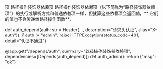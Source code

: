 项
路径操作装饰器依赖项
路径操作装饰器依赖项（以下简称为“路径装饰器依赖项”）的执行或解析方式和普通依赖项一样，但就算这些依赖项会返回值，** 它们的值也不会传递给路径操作函数**。

def auth_depend(auth: str = Header(..., description="请求头认证", alias="X-auth")):
    if auth != "admin":
        raise HTTPException(status_code=401, detail="认证不通过")


@app.get("/depends/auth", summary="路径操作装饰器依赖项", dependencies=[Depends(auth_depend)])
def auth_admin():
    return {"msg": "ok"}